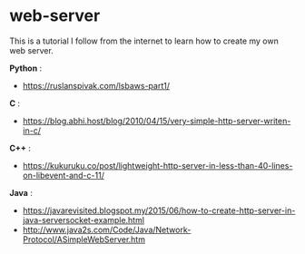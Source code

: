 # web-server

This is a tutorial I follow from the internet to learn how to create my own web server.

**Python** : 
- https://ruslanspivak.com/lsbaws-part1/

**C** :
- https://blog.abhi.host/blog/2010/04/15/very-simple-http-server-writen-in-c/

**C++** : 
- https://kukuruku.co/post/lightweight-http-server-in-less-than-40-lines-on-libevent-and-c-11/

**Java** :
- https://javarevisited.blogspot.my/2015/06/how-to-create-http-server-in-java-serversocket-example.html
- http://www.java2s.com/Code/Java/Network-Protocol/ASimpleWebServer.htm
